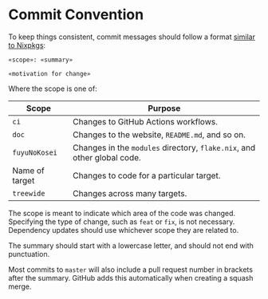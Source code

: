# Commit Convention

To keep things consistent, commit messages should follow a format
[similar to Nixpkgs](https://github.com/NixOS/nixpkgs/blob/master/CONTRIBUTING.md#commit-conventions):

```
«scope»: «summary»

«motivation for change»
```

Where the scope is one of:

| Scope          | Purpose                                                                 |
|----------------|-------------------------------------------------------------------------|
| `ci`           | Changes to GitHub Actions workflows.                                    |
| `doc`          | Changes to the website, `README.md`, and so on.                         |
| `fuyuNoKosei`  | Changes in the `modules` directory, `flake.nix`, and other global code. |
| Name of target | Changes to code for a particular target.                                |
| `treewide`     | Changes across many targets.                                            |

The scope is meant to indicate which area of the code was changed. Specifying
the type of change, such as `feat` or `fix`, is not necessary. Dependency
updates should use whichever scope they are related to.

The summary should start with a lowercase letter, and should not end with
punctuation.

Most commits to `master` will also include a pull request number in brackets
after the summary. GitHub adds this automatically when creating a squash merge.
